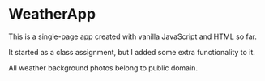 # WeatherApp

This is a single-page app created with vanilla JavaScript and HTML so far. 

It started as a class assignment, but I added some extra functionality to it.

All weather background photos belong to public domain.

